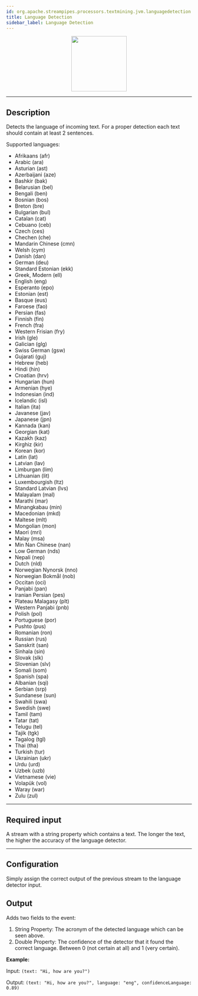 ```yaml
---
id: org.apache.streampipes.processors.textmining.jvm.languagedetection
title: Language Detection
sidebar_label: Language Detection
---
```


<!--
  ~ Licensed to the Apache Software Foundation (ASF) under one or more
  ~ contributor license agreements.  See the NOTICE file distributed with
  ~ this work for additional information regarding copyright ownership.
  ~ The ASF licenses this file to You under the Apache License, Version 2.0
  ~ (the "License"); you may not use this file except in compliance with
  ~ the License.  You may obtain a copy of the License at
  ~
  ~    http://www.apache.org/licenses/LICENSE-2.0
  ~
  ~ Unless required by applicable law or agreed to in writing, software
  ~ distributed under the License is distributed on an "AS IS" BASIS,
  ~ WITHOUT WARRANTIES OR CONDITIONS OF ANY KIND, either express or implied.
  ~ See the License for the specific language governing permissions and
  ~ limitations under the License.
  ~
  -->



<p align="center"> 
    <img src="/docs/img/pipeline-elements/org.apache.streampipes.processors.textmining.jvm.languagedetection/icon.png" width="150px;" class="pe-image-documentation"/>
</p>

***

## Description

Detects the language of incoming text. For a proper detection each text should contain at least 2 sentences.

Supported languages:
* Afrikaans (afr)
* Arabic (ara)
* Asturian (ast)
* Azerbaijani (aze)
* Bashkir (bak)
* Belarusian (bel)
* Bengali (ben)
* Bosnian (bos)
* Breton (bre)
* Bulgarian (bul)
* Catalan (cat)
* Cebuano (ceb)
* Czech (ces)
* Chechen (che)
* Mandarin Chinese (cmn)
* Welsh (cym)
* Danish (dan)
* German (deu)
* Standard Estonian (ekk)
* Greek, Modern (ell)
* English (eng)
* Esperanto (epo)
* Estonian (est)
* Basque (eus)
* Faroese (fao)
* Persian (fas)
* Finnish (fin)
* French (fra)
* Western Frisian (fry)
* Irish (gle)
* Galician (glg)
* Swiss German (gsw)
* Gujarati (guj)
* Hebrew (heb)
* Hindi (hin)
* Croatian (hrv)
* Hungarian (hun)
* Armenian (hye)
* Indonesian (ind)
* Icelandic (isl)
* Italian (ita)
* Javanese (jav)
* Japanese (jpn)
* Kannada (kan)
* Georgian (kat)
* Kazakh (kaz)
* Kirghiz (kir)
* Korean (kor)
* Latin (lat)
* Latvian (lav)
* Limburgan (lim)
* Lithuanian (lit)
* Luxembourgish (ltz)
* Standard Latvian (lvs)
* Malayalam (mal)
* Marathi (mar)
* Minangkabau (min)
* Macedonian (mkd)
* Maltese (mlt)
* Mongolian (mon)
* Maori (mri)
* Malay (msa)
* Min Nan Chinese (nan)
* Low German (nds)
* Nepali (nep)
* Dutch (nld)
* Norwegian Nynorsk (nno)
* Norwegian Bokmål (nob)
* Occitan (oci)
* Panjabi (pan)
* Iranian Persian (pes)
* Plateau Malagasy (plt)
* Western Panjabi (pnb)
* Polish (pol)
* Portuguese (por)
* Pushto (pus)
* Romanian (ron)
* Russian (rus)
* Sanskrit (san)
* Sinhala (sin)
* Slovak (slk)
* Slovenian (slv)
* Somali (som)
* Spanish (spa)
* Albanian (sqi)
* Serbian (srp)
* Sundanese (sun)
* Swahili (swa)
* Swedish (swe)
* Tamil (tam)
* Tatar (tat)
* Telugu (tel)
* Tajik (tgk)
* Tagalog (tgl)
* Thai (tha)
* Turkish (tur)
* Ukrainian (ukr)
* Urdu (urd)
* Uzbek (uzb)
* Vietnamese (vie)
* Volapük (vol)
* Waray (war)
* Zulu (zul)

***

## Required input

A stream with a string property which contains a text.
The longer the text, the higher the accuracy of the language detector.


***

## Configuration

Simply assign the correct output of the previous stream to the language detector input.

## Output

Adds two fields to the event:
1. String Property: The acronym of the detected language which can be seen above.
2. Double Property: The confidence of the detector that it found the correct language. Between 0 (not certain at all) and 1 (very certain).


**Example:**

Input: `(text: "Hi, how are you?")`

Output: `(text: "Hi, how are you?", language: "eng", confidenceLanguage: 0.89)`
